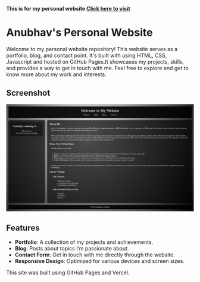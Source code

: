 **This is for my personal website [Click here to visit](https://4nubhav.vercel.app/)**

# Anubhav's Personal Website

Welcome to my personal website repository! This website serves as a portfolio, blog, and contact point. It's built with using HTML, CSS, Javascript and hosted on GitHub Pages.It showcases my projects, skills, and provides a way to get in touch with me. Feel free to explore and get to know more about my work and interests.


## Screenshot

![App Screenshot](https://github.com/4nubhav-v/4nubhav-v.github.io/blob/main/screenshot.png)


## Features

- **Portfolio**: A collection of my projects and achievements.
- **Blog**: Posts about topics I’m passionate about.
- **Contact Form**: Get in touch with me directly through the website.
- **Responsive Design**: Optimized for various devices and screen sizes.

This site was built using GitHub Pages and Vercel.
